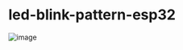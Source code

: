 # led-blink-pattern-esp32
![image](https://github.com/pavcorpapic/led-blink-pattern-esp32/assets/148006469/1ec318f8-7fa9-4edb-aaa7-c182e119f8da)
